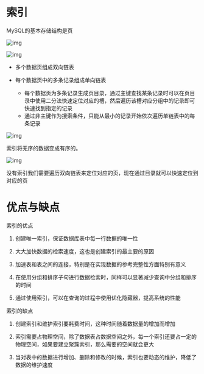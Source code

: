 # 索引

MySQL的基本存储结构是页

![img](https://p1-jj.byteimg.com/tos-cn-i-t2oaga2asx/gold-user-assets/2018/7/23/164c6d7a53a7920b~tplv-t2oaga2asx-watermark.awebp)

![img](https://p1-jj.byteimg.com/tos-cn-i-t2oaga2asx/gold-user-assets/2018/7/23/164c6d7a53b78847~tplv-t2oaga2asx-watermark.awebp)

- 多个数据页组成双向链表

- 每个数据页中的多条记录组成单向链表
  - 每个数据页为多条记录生成页目录，通过主键查找某条记录时可以在页目录中使用二分法快速定位对应的槽，然后遍历该槽对应分组中的记录即可快速找到指定的记录
  - 通过非主键作为搜索条件，只能从最小的记录开始依次遍历单链表中的每条记录

![img](https://p1-jj.byteimg.com/tos-cn-i-t2oaga2asx/gold-user-assets/2018/7/23/164c6d7a568820c7~tplv-t2oaga2asx-watermark.awebp)

索引将无序的数据变成有序的。

![img](https://p1-jj.byteimg.com/tos-cn-i-t2oaga2asx/gold-user-assets/2018/7/23/164c6d7a5663f62b~tplv-t2oaga2asx-watermark.awebp)

没有索引我们需要遍历双向链表来定位对应的页，现在通过目录就可以快速定位到对应的页

# 优点与缺点

索引的优点

1. 创建唯一索引，保证数据库表中每一行数据的唯一性

2. 大大加快数据的检索速度，这也是创建索引的最主要的原因

3. 加速表和表之间的连接，特别是在实现数据的参考完整性方面特别有意义

4. 在使用分组和排序子句进行数据检索时，同样可以显著减少查询中分组和排序的时间

5. 通过使用索引，可以在查询的过程中使用优化隐藏器，提高系统的性能

索引的缺点

1. 创建索引和维护索引要耗费时间，这种时间随着数据量的增加而增加

2. 索引需要占物理空间，除了数据表占数据空间之外，每一个索引还要占一定的物理空间，如果要建立聚簇索引，那么需要的空间就会更大

3. 当对表中的数据进行增加、删除和修改的时候，索引也要动态的维护，降低了数据的维护速度